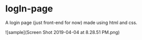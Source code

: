 # logIn-page
A login page (just front-end for now) made using html and css. 

![sample](Screen Shot 2019-04-04 at 8.28.51 PM.png)
      
